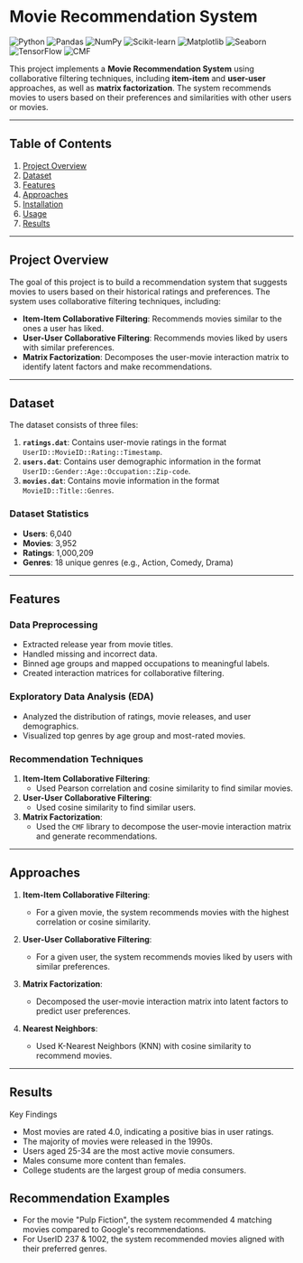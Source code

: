# Movie Recommendation System

![Python](https://img.shields.io/badge/Python-3.8%2B-blue)
![Pandas](https://img.shields.io/badge/Pandas-1.3.0-red)
![NumPy](https://img.shields.io/badge/NumPy-1.21.0-green)
![Scikit-learn](https://img.shields.io/badge/Scikit--learn-0.24.2-orange)
![Matplotlib](https://img.shields.io/badge/Matplotlib-3.4.2-yellow)
![Seaborn](https://img.shields.io/badge/Seaborn-0.11.1-lightblue)
![TensorFlow](https://img.shields.io/badge/TensorFlow-2.6.0-ff69b4)
![CMF](https://img.shields.io/badge/CMF-3.0.0-purple)

This project implements a **Movie Recommendation System** using collaborative filtering techniques, including **item-item** and **user-user** approaches, as well as **matrix factorization**. The system recommends movies to users based on their preferences and similarities with other users or movies.

---

## Table of Contents
1. [Project Overview](#project-overview)
2. [Dataset](#dataset)
3. [Features](#features)
4. [Approaches](#approaches)
5. [Installation](#installation)
6. [Usage](#usage)
7. [Results](#results)


---

## Project Overview

The goal of this project is to build a recommendation system that suggests movies to users based on their historical ratings and preferences. The system uses collaborative filtering techniques, including:
- **Item-Item Collaborative Filtering**: Recommends movies similar to the ones a user has liked.
- **User-User Collaborative Filtering**: Recommends movies liked by users with similar preferences.
- **Matrix Factorization**: Decomposes the user-movie interaction matrix to identify latent factors and make recommendations.

---

## Dataset

The dataset consists of three files:
1. **`ratings.dat`**: Contains user-movie ratings in the format `UserID::MovieID::Rating::Timestamp`.
2. **`users.dat`**: Contains user demographic information in the format `UserID::Gender::Age::Occupation::Zip-code`.
3. **`movies.dat`**: Contains movie information in the format `MovieID::Title::Genres`.

### Dataset Statistics
- **Users**: 6,040
- **Movies**: 3,952
- **Ratings**: 1,000,209
- **Genres**: 18 unique genres (e.g., Action, Comedy, Drama)

---

## Features

### Data Preprocessing
- Extracted release year from movie titles.
- Handled missing and incorrect data.
- Binned age groups and mapped occupations to meaningful labels.
- Created interaction matrices for collaborative filtering.

### Exploratory Data Analysis (EDA)
- Analyzed the distribution of ratings, movie releases, and user demographics.
- Visualized top genres by age group and most-rated movies.

### Recommendation Techniques
1. **Item-Item Collaborative Filtering**:
   - Used Pearson correlation and cosine similarity to find similar movies.
2. **User-User Collaborative Filtering**:
   - Used cosine similarity to find similar users.
3. **Matrix Factorization**:
   - Used the `CMF` library to decompose the user-movie interaction matrix and generate recommendations.

---

## Approaches

1. **Item-Item Collaborative Filtering**:
   - For a given movie, the system recommends movies with the highest correlation or cosine similarity.

2. **User-User Collaborative Filtering**:
   - For a given user, the system recommends movies liked by users with similar preferences.

3. **Matrix Factorization**:
   - Decomposed the user-movie interaction matrix into latent factors to predict user preferences.

4. **Nearest Neighbors**:
   - Used K-Nearest Neighbors (KNN) with cosine similarity to recommend movies.

---
## Results
Key Findings

- Most movies are rated 4.0, indicating a positive bias in user ratings.
- The majority of movies were released in the 1990s.
- Users aged 25-34 are the most active movie consumers.
- Males consume more content than females.
- College students are the largest group of media consumers.

## Recommendation Examples

- For the movie "Pulp Fiction", the system recommended 4 matching movies compared to Google's recommendations.
- For UserID 237 & 1002, the system recommended movies aligned with their preferred genres.
